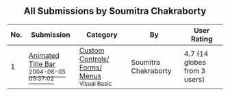 ﻿<div align="center">

## All Submissions by Soumitra Chakraborty

</div>

No.  | Submission | Category | By   | User Rating
---- | ---------- | -------- | ---- | -----------
1 | [Animated Title Bar<br /><sup>2004-06-05 05:37:02</sup>](https://github.com/Planet-Source-Code/soumitra-chakraborty-animated-title-bar__1-54194) | [Custom Controls/ Forms/  Menus<br /><sup>Visual Basic</sup>](../ByCategory/custom-controls-forms-menus__1-4.md) | Soumitra Chakraborty | 4.7 (14 globes from 3 users)
